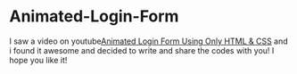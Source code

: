 # Animated-Login-Form

I saw a video on youtube[Animated Login Form Using Only HTML & CSS](https://youtu.be/HV7DtH3J2PU) 
and i found it awesome and decided to write and share the codes with you!
I hope you like it!
